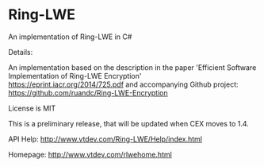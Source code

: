 # Ring-LWE
An implementation of Ring-LWE in C#

Details:

An implementation based on the description in the paper 'Efficient Software Implementation of Ring-LWE Encryption' 
https://eprint.iacr.org/2014/725.pdf and accompanying Github project: https://github.com/ruandc/Ring-LWE-Encryption

License is MIT

This is a preliminary release, that will be updated when CEX moves to 1.4.

API Help: http://www.vtdev.com/Ring-LWE/Help/index.html

Homepage: http://www.vtdev.com/rlwehome.html
